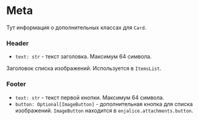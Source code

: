 # Meta
Тут информация о дополнительных классах для `Card`.

### Header

- `text: str` - текст заголовка. Максимум 64 символа.

Заголовок списка изображений. 
Используется в `ItemsList`.

### Footer

- `text: str` - текст первой кнопки. Максимум 64 символа.
- `button: Optional[ImageButton]` - дополнительная 
кнопка для списка изображений. `ImageButton` находится в 
`enjalice.attachments.button`.